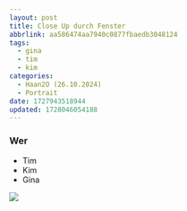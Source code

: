 ```yaml
---
layout: post
title: Close Up durch Fenster
abbrlink: aa586474aa7940c0877fbaedb3048124
tags:
  - gina
  - tim
  - kim
categories:
  - Haan2O (26.10.2024)
  - Portrait
date: 1727943518944
updated: 1728046054188
---
```


### Wer

- Tim
- Kim
- Gina

<img src=":/a0909dcc488345619d5443feed882623" widht="400"/>
